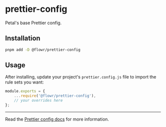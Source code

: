 # prettier-config

Petal's base Prettier config.

## Installation

```sh
pnpm add -D @flowr/prettier-config
```

## Usage

After installing, update your project's `prettier.config.js` file to import the rule sets you want:

```js
module.exports = {
	...require('@flowr/prettier-config'),
	// your overrides here
};
```

---

Read the [Prettier config docs](https://prettier.io) for more information.

